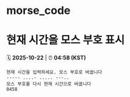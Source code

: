 # morse_code
# 현재 시간을 모스 부호 표시
<!-- MORSE_TIME_START -->
🗓️ **2025-10-22** | ⏰ **04:58 (KST)**

```
현재 시간을 입력하세요. 모스 부호로 바꿉니다
----- ....- ..... ---..
모스 부호를 다시 현재 시간으로 바꿉니다
0458
```
<!-- MORSE_TIME_END -->
